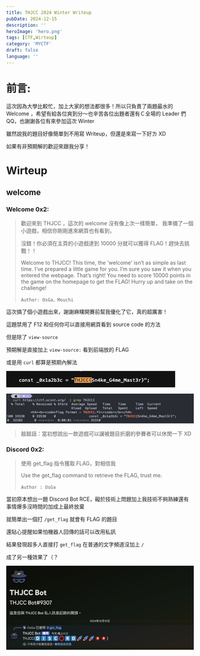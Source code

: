```yaml
---
title: THJCC 2024 Winter Writeup
pubDate: 2024-12-15
description: ''
heroImage: 'hero.png'
tags: [CTF,Wirteup]
category: 'MYCTF'
draft: false
language: ''
---
```


# 前言: 
這次因為大學比較忙，加上大家的想法都很多！所以只負責了兩題最水的  Welcome ，希望有給各位爽到分～也辛苦各位出題者還有Ｃ全場的 Leader 們QQ，也謝謝各位有來參加這次 Winter

雖然說我的題目好像簡單到不用寫 Writeup，但還是來寫一下好ㄌ XD

如果有非預期解的歡迎來跟我分享！

# Wirteup
## welcome
### Welcome 0x2:
> 歡迎來到 THJCC ，這次的 welcome 沒有像上次一樣簡單， 我準備了一個小遊戲，相信你剛剛進來網頁也有看到，
> 
> 沒錯！你必須在主頁的小遊戲達到 10000 分就可以獲得 FLAG！趕快去挑戰！！
> 
> Welcome to THJCC! This time, the 'welcome' isn’t as simple as last time. I’ve prepared a little game for you. I’m sure you saw it when you entered the webpage. That’s right! You need to score 10000 points in the game on the homepage to get the FLAG! Hurry up and take on the challenge!
> 
> `Author: OsGa、Mouchi`

這次搞了個小遊戲出來，謝謝麻糬開賽前幫我優化了它，真的超厲害！

這題禁用了 F12 和任何你可以直接用網頁看到 source code 的方法

但是除了 `view-source`

預期解是直接加上 `view-source:` 看到前端放的 FLAG

或是用 `curl` 都算是預期內解法

![](F12.png)

![](curl.png)

> 敲敲話：當初想說出一款遊戲可以讓被題目折磨的參賽者可以休閒一下 XD

### Discord 0x2:
> 使用 get_flag 指令獲取 FLAG，對相信我
> 
> Use the get_flag command to retrieve the FLAG, trust me.
> 
> `Author : OsGa`

當初原本想出一題 Discord Bot RCE，礙於技術上問題加上我技術不夠熟練還有事情爆多沒時間的加成上最終放棄

就簡單出一個打 `/get_flag` 就會有 FLAG 的題目

還貼心提醒如果怕機器人回傳的話可以改用私訊

結果發現超多人直接打 `get_flag` 在普通的文字頻道沒加上 `/`

成了另一種效果了（？

![](get_flag.png)
